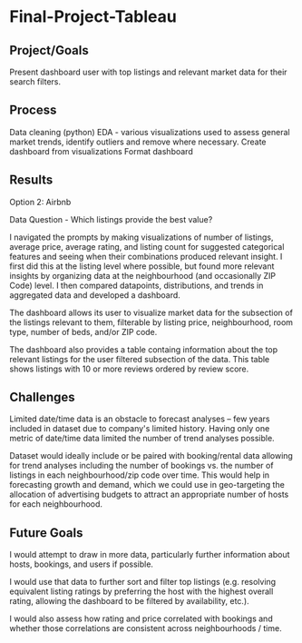# Final-Project-Tableau

## Project/Goals

Present dashboard user with top listings and relevant market data for their search filters.

## Process
Data cleaning (python)
EDA - various visualizations used to assess general market trends, identify outliers and remove where necessary.
Create dashboard from visualizations
Format dashboard

## Results

Option 2: Airbnb

Data Question - Which listings provide the best value?

I navigated the prompts by making visualizations of number of listings, average price, average rating, and listing count for suggested categorical features and seeing when their combinations produced relevant insight. I first did this at the listing level where possible, but found more relevant insights by organizing data at the neighbourhood (and occasionally ZIP Code) level. I then compared datapoints, distributions, and trends in aggregated data and developed a dashboard. 

The dashboard allows its user to visualize market data for the subsection of the listings relevant to them, filterable by listing price, neighbourhood, room type, number of beds, and/or ZIP code. 

The dashboard also provides a table containg information about the top relevant listings for the user filtered subsection of the data. This table shows listings with 10 or more reviews ordered by review score.

## Challenges 

Limited date/time data is an obstacle to forecast analyses – few years included in dataset due to company's limited history. Having only one metric of date/time data limited the number of trend analyses possible.

Dataset would ideally include or be paired with booking/rental data allowing for trend analyses including the number of bookings vs. the number of listings in each neighbourhood/zip code over time. This would help in forecasting growth and demand, which we could use in geo-targeting the allocation of advertising budgets to attract an appropriate number of hosts for each neighbourhood.

## Future Goals
I would attempt to draw in more data, particularly further information about hosts, bookings, and users if possible. 

I would use that data to further sort and filter top listings (e.g. resolving equivalent listing ratings by preferring the host with the highest overall rating, allowing the dashboard to be filtered by availability, etc.).

I would also assess how rating and price correlated with bookings and whether those correlations are consistent across neighbourhoods / time.
